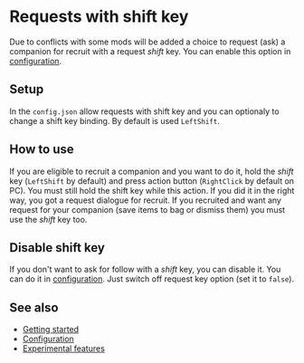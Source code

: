 # Requests with shift key

Due to conflicts with some mods will be added a choice to request (ask) a companion for recruit with a request *shift* key. You can enable this option in [configuration](configuration.md).

## Setup

In the `config.json` allow requests with shift key and you can optionaly to change a shift key binding. By default is used `LeftShift`.

## How to use

If you are eligible to recruit a companion and you want to do it, hold the *shift* key (`LeftShift` by default) and press action button (`RightClick` by default on PC). You must still hold the shift key while this action. If you did it in the right way, you got a request dialogue for recruit.
If you recruited and want any request for your companion (save items to bag or dismiss them) you must use the *shift* key too.

## Disable shift key

If you don't want to ask for follow with a *shift* key, you can disable it. You can do it in [configuration](configuration.md). Just switch off request key option (set it to `false`).

## See also

- [Getting started](getting-started.md)
- [Configuration](configuration.md)
- [Experimental features](experimental.md)
